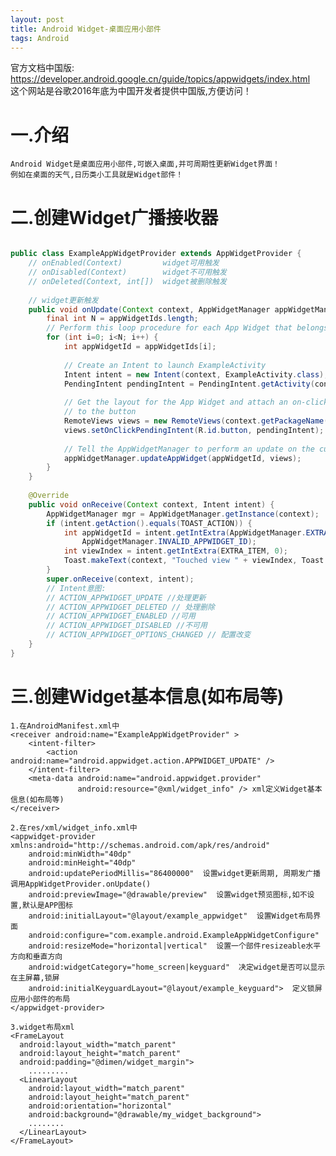 ```yaml
---
layout: post
title: Android Widget-桌面应用小部件
tags: Android
---
```

官方文档中国版: https://developer.android.google.cn/guide/topics/appwidgets/index.html   
这个网站是谷歌2016年底为中国开发者提供中国版,方便访问！

# 一.介绍
	Android Widget是桌面应用小部件,可嵌入桌面,并可周期性更新Widget界面！     
	例如在桌面的天气,日历类小工具就是Widget部件！
	
# 二.创建Widget广播接收器

```java

public class ExampleAppWidgetProvider extends AppWidgetProvider {
	// onEnabled(Context) 		  widget可用触发
	// onDisabled(Context)  	  widget不可用触发
	// onDeleted(Context, int[])  widget被删除触发
	
	// widget更新触发
    public void onUpdate(Context context, AppWidgetManager appWidgetManager, int[] appWidgetIds) {  
        final int N = appWidgetIds.length;  
        // Perform this loop procedure for each App Widget that belongs to this provider  
        for (int i=0; i<N; i++) {  
            int appWidgetId = appWidgetIds[i];
			
            // Create an Intent to launch ExampleActivity  
            Intent intent = new Intent(context, ExampleActivity.class);  
            PendingIntent pendingIntent = PendingIntent.getActivity(context, 0, intent, 0);
			
            // Get the layout for the App Widget and attach an on-click listener  
            // to the button  
            RemoteViews views = new RemoteViews(context.getPackageName(), R.layout.appwidget_provider_layout);  
            views.setOnClickPendingIntent(R.id.button, pendingIntent);  
  
            // Tell the AppWidgetManager to perform an update on the current app widget  
            appWidgetManager.updateAppWidget(appWidgetId, views);  
        }  
    }
	
	@Override  
    public void onReceive(Context context, Intent intent) {  
        AppWidgetManager mgr = AppWidgetManager.getInstance(context);  
		if (intent.getAction().equals(TOAST_ACTION)) {  
            int appWidgetId = intent.getIntExtra(AppWidgetManager.EXTRA_APPWIDGET_ID,  
                AppWidgetManager.INVALID_APPWIDGET_ID);  
            int viewIndex = intent.getIntExtra(EXTRA_ITEM, 0);  
            Toast.makeText(context, "Touched view " + viewIndex, Toast.LENGTH_SHORT).show();  
        }  
        super.onReceive(context, intent);		
		// Intent意图:
		// ACTION_APPWIDGET_UPDATE //处理更新
		// ACTION_APPWIDGET_DELETED // 处理删除
		// ACTION_APPWIDGET_ENABLED //可用
		// ACTION_APPWIDGET_DISABLED //不可用
		// ACTION_APPWIDGET_OPTIONS_CHANGED // 配置改变
    }
}

```
	
# 三.创建Widget基本信息(如布局等)
	1.在AndroidManifest.xml中
	<receiver android:name="ExampleAppWidgetProvider" >  
		<intent-filter>  
			<action android:name="android.appwidget.action.APPWIDGET_UPDATE" />  
		</intent-filter>  
		<meta-data android:name="android.appwidget.provider"  
				   android:resource="@xml/widget_info" /> xml定义Widget基本信息(如布局等)
	</receiver>
	
	2.在res/xml/widget_info.xml中
	<appwidget-provider xmlns:android="http://schemas.android.com/apk/res/android"  
		android:minWidth="40dp"  
		android:minHeight="40dp"  
		android:updatePeriodMillis="86400000"  设置widget更新周期, 周期发广播调用AppWidgetProvider.onUpdate()
		android:previewImage="@drawable/preview"  设置widget预览图标,如不设置,默认是APP图标
		android:initialLayout="@layout/example_appwidget"  设置Widget布局界面
		android:configure="com.example.android.ExampleAppWidgetConfigure"   
		android:resizeMode="horizontal|vertical"  设置一个部件resizeable水平方向和垂直方向
		android:widgetCategory="home_screen|keyguard"  决定widget是否可以显示在主屏幕,锁屏
		android:initialKeyguardLayout="@layout/example_keyguard">  定义锁屏应用小部件的布局
	</appwidget-provider>

	3.widget布局xml
	<FrameLayout
	  android:layout_width="match_parent"
	  android:layout_height="match_parent"
	  android:padding="@dimen/widget_margin">
		.........
	  <LinearLayout
		android:layout_width="match_parent"
		android:layout_height="match_parent"
		android:orientation="horizontal"
		android:background="@drawable/my_widget_background">
		........
	  </LinearLayout>
	</FrameLayout>